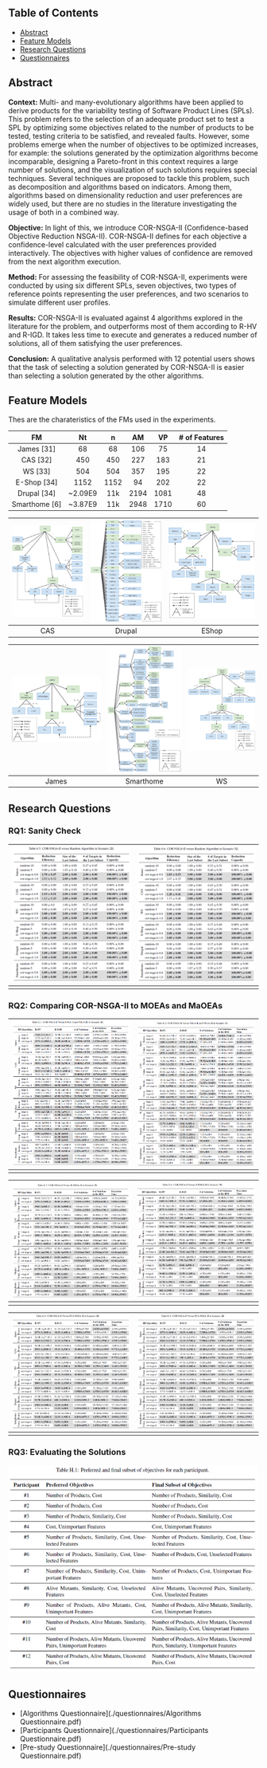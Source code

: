
## Table of Contents

<ul>
    <li><a href="#abstract">Abstract</a></li>
    <li><a href="#feature-models">Feature Models</a></li>
    <li>
        <a href="#research-questions">Research Questions</a>
      <!-- <ul>
        <li><a href="#sub-heading-1">RQ1: Sanity Check</a></li>
        <li><a href="#sub-heading-2">RQ2: Comparing COR-NSGA-II to MOEAs and MaOEAs</a></li>
        <li><a href="#sub-heading-2">RQ3: Evaluating the Solutions</a></li>
      </ul> -->
    </li>
    <li><a href="#questionnaires">Questionnaires</a></li>
</ul>

## Abstract

**Context:** Multi- and many-evolutionary algorithms have been applied to derive products for the variability testing of Software Product Lines (SPLs). This problem refers to the selection of an adequate product set to test a SPL by optimizing some objectives related to the number of products to be tested, testing criteria to be satisfied, and revealed faults. However, some problems emerge when the number of objectives to be optimized increases, for example: the solutions generated by the optimization algorithms become incomparable, designing a Pareto-front in this context requires a large number of solutions, and the visualization of such solutions requires special techniques. Several techniques are proposed to tackle this problem, such as decomposition and algorithms based on indicators. Among them, algorithms based on dimensionality reduction and user preferences are widely used, but there are no studies in the literature investigating the usage of both in a combined way. 
    
**Objective:** In light of this, we introduce COR-NSGA-II (Confidence-based Objective Reduction NSGA-II). COR-NSGA-II defines for each objective a confidence-level calculated with the user preferences provided interactively. The objectives with higher values of confidence are removed from the next algorithm execution. 
    
**Method:** For assessing the feasibility of COR-NSGA-II, experiments were conducted by using six different SPLs, seven objectives, two types of reference points representing the user preferences, and two scenarios to simulate different user profiles. 

**Results:** COR-NSGA-II is evaluated against 4 algorithms explored in the literature for the problem, and outperforms most of them according to R-HV and R-IGD. It takes less time to execute and generates a reduced number of solutions, all of them satisfying the user preferences. 

**Conclusion:** A qualitative analysis performed with 12 potential users shows that the task of selecting a solution generated by COR-NSGA-II is easier than selecting a solution generated by the other algorithms.

## Feature Models

Thes are the charateristics of the FMs used in the experiments.

| FM | Nt | n | AM | VP | # of Features |
|:---:|:---:|:---:|:---:|:---:|:---:|
James [31] | 68 | 68 | 106 | 75 |  14 | 
CAS [32] | 450 | 450 | 227 | 183 |  21 | 
WS [33] | 504 | 504 | 357 | 195 |  22 | 
E-Shop [34] | 1152 | 1152 | 94 | 202 |  22 | 
Drupal [34] | ~2.09E9  | 11k | 2194 | 1081 | 48 | 
Smarthome [6] | ~3.87E9 | 11k | 2948 | 1710 | 60 | 

| ![cas](./images/fm-cas.png)  | ![drupal](./images/fm-drupal.png)  | ![EShop](./images/fm-eshop.png)  |
|:---:|:---:|:---:|
| CAS | Drupal | EShop |

| ![james](./images/fm-james.png)  | ![smarthome](./images/fm-smarthome.png)  | ![ws](./images/fm-ws.png)  |
|:---:|:---:|:---:|
| James | Smarthome | WS |

## Research Questions

### RQ1: Sanity Check

| ![](./images/rq1/image.png)  | ![](./images/rq1/image-2.png) |
|:---:|:---:|
| | |

### RQ2: Comparing COR-NSGA-II to MOEAs and MaOEAs

| ![](./images/rq2/image.png)  | ![](./images/rq2/image-2.png) |
|:---:|:---:|
| | |

| ![](./images/rq2/image-3.png)  | ![](./images/rq2/image-4.png) |
|:---:|:---:|
| | |

| ![](./images/rq2/image-5.png)  | ![](./images/rq2/image-5.png) |
|:---:|:---:|
| | |

### RQ3: Evaluating the Solutions

![](./images/rq3/image.png)

## Questionnaires

 - [Algorithms Questionnaire](./questionnaires/Algorithms Questionnaire.pdf)
 - [Participants Questionnaire](./questionnaires/Participants Questionnaire.pdf)
 - [Pre-study Questionnaire](./questionnaires/Pre-study Questionnaire.pdf)

